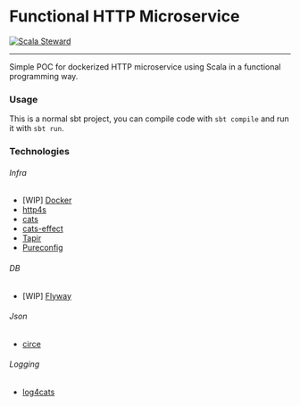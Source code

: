 # Functional HTTP Microservice
[![Scala Steward](https://img.shields.io/badge/Scala_Steward-helping-blue.svg?style=flat&logo=data:image/png;base64,iVBORw0KGgoAAAANSUhEUgAAAA4AAAAQCAMAAAARSr4IAAAAVFBMVEUAAACHjojlOy5NWlrKzcYRKjGFjIbp293YycuLa3pYY2LSqql4f3pCUFTgSjNodYRmcXUsPD/NTTbjRS+2jomhgnzNc223cGvZS0HaSD0XLjbaSjElhIr+AAAAAXRSTlMAQObYZgAAAHlJREFUCNdNyosOwyAIhWHAQS1Vt7a77/3fcxxdmv0xwmckutAR1nkm4ggbyEcg/wWmlGLDAA3oL50xi6fk5ffZ3E2E3QfZDCcCN2YtbEWZt+Drc6u6rlqv7Uk0LdKqqr5rk2UCRXOk0vmQKGfc94nOJyQjouF9H/wCc9gECEYfONoAAAAASUVORK5CYII=)](https://gitlab.com/moneyfarm-tech/sandbox/steward)

---

Simple POC for dockerized HTTP microservice using Scala in a functional programming way.


### Usage

This is a normal sbt project, you can compile code with `sbt compile` and run it
with `sbt run`.

### Technologies

###### Infra
- [WIP] [Docker](https://www.docker.com/)
- [http4s](https://github.com/http4s/http4s)
- [cats](https://github.com/typelevel/cats)
- [cats-effect](https://github.com/typelevel/cats-effect)
- [Tapir](https://github.com/softwaremill/tapir)
- [Pureconfig](https://github.com/pureconfig/pureconfig)

###### DB
- [WIP] [Flyway](https://github.com/flyway/flyway)

###### Json
- [circe](https://github.com/circe/circe)

###### Logging
- [log4cats](https://github.com/typelevel/log4cats)





